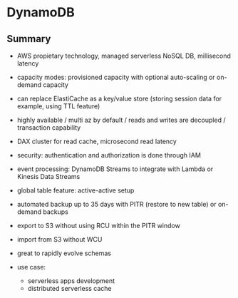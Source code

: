 # DynamoDB

## Summary

* AWS propietary technology, managed serverless NoSQL DB, millisecond latency
* capacity modes: provisioned capacity with optional auto-scaling or on-demand capacity
* can replace ElastiCache as a key/value store (storing session data for example, using TTL feature)
* highly available / multi az by default / reads and writes are decoupled / transaction capability
* DAX cluster for read cache, microsecond read latency
* security: authentication and authorization is done through IAM
* event processing: DynamoDB Streams to integrate with Lambda or Kinesis Data Streams
* global table feature: active-active setup
* automated backup up to 35 days with PITR (restore to new table) or on-demand backups
* export to S3 without using RCU within the PITR window
* import from S3 without WCU
* great to rapidly evolve schemas

* use case:
  * serverless apps development
  * distributed serverless cache
